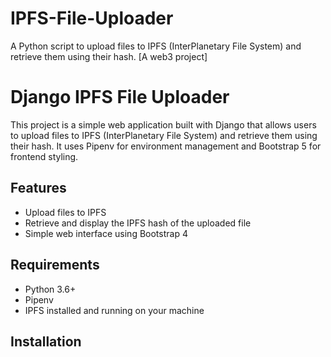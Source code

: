 # IPFS-File-Uploader
A Python script to upload files to IPFS (InterPlanetary File System) and retrieve them using their hash. [A web3 project]


# Django IPFS File Uploader

This project is a simple web application built with Django that allows users to upload files to IPFS (InterPlanetary File System) and retrieve them using their hash. It uses Pipenv for environment management and Bootstrap 5 for frontend styling.

## Features

- Upload files to IPFS
- Retrieve and display the IPFS hash of the uploaded file
- Simple web interface using Bootstrap 4

## Requirements

- Python 3.6+
- Pipenv
- IPFS installed and running on your machine

## Installation
